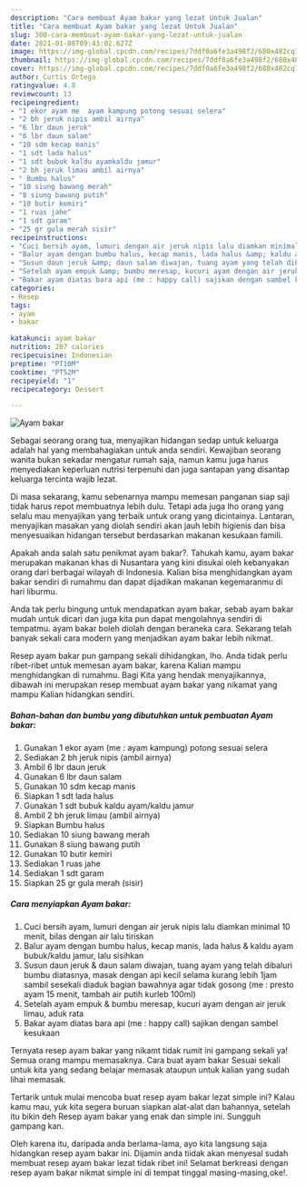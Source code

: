 ```yaml
---
description: "Cara membuat Ayam bakar yang lezat Untuk Jualan"
title: "Cara membuat Ayam bakar yang lezat Untuk Jualan"
slug: 300-cara-membuat-ayam-bakar-yang-lezat-untuk-jualan
date: 2021-01-08T09:43:02.627Z
image: https://img-global.cpcdn.com/recipes/7ddf0a6fe3a498f2/680x482cq70/ayam-bakar-foto-resep-utama.jpg
thumbnail: https://img-global.cpcdn.com/recipes/7ddf0a6fe3a498f2/680x482cq70/ayam-bakar-foto-resep-utama.jpg
cover: https://img-global.cpcdn.com/recipes/7ddf0a6fe3a498f2/680x482cq70/ayam-bakar-foto-resep-utama.jpg
author: Curtis Ortega
ratingvalue: 4.8
reviewcount: 13
recipeingredient:
- "1 ekor ayam me  ayam kampung potong sesuai selera"
- "2 bh jeruk nipis ambil airnya"
- "6 lbr daun jeruk"
- "6 lbr daun salam"
- "10 sdm kecap manis"
- "1 sdt lada halus"
- "1 sdt bubuk kaldu ayamkaldu jamur"
- "2 bh jeruk limau ambil airnya"
- " Bumbu halus"
- "10 siung bawang merah"
- "8 siung bawang putih"
- "10 butir kemiri"
- "1 ruas jahe"
- "1 sdt garam"
- "25 gr gula merah sisir"
recipeinstructions:
- "Cuci bersih ayam, lumuri dengan air jeruk nipis lalu diamkan minimal 10 menit, bilas dengan air lalu tiriskan"
- "Balur ayam dengan bumbu halus, kecap manis, lada halus &amp; kaldu ayam bubuk/kaldu jamur, lalu sisihkan"
- "Susun daun jeruk &amp; daun salam diwajan, tuang ayam yang telah dibaluri bumbu diatasnya, masak dengan api kecil selama kurang lebih 1jam sambil sesekali diaduk bagian bawahnya agar tidak gosong (me : presto ayam 15 menit, tambah air putih kurleb 100ml)"
- "Setelah ayam empuk &amp; bumbu meresap, kucuri ayam dengan air jeruk limau, aduk rata"
- "Bakar ayam diatas bara api (me : happy call) sajikan dengan sambel kesukaan"
categories:
- Resep
tags:
- ayam
- bakar

katakunci: ayam bakar 
nutrition: 207 calories
recipecuisine: Indonesian
preptime: "PT10M"
cooktime: "PT52M"
recipeyield: "1"
recipecategory: Dessert

---
```



![Ayam bakar](https://img-global.cpcdn.com/recipes/7ddf0a6fe3a498f2/680x482cq70/ayam-bakar-foto-resep-utama.jpg)

Sebagai seorang orang tua, menyajikan hidangan sedap untuk keluarga adalah hal yang membahagiakan untuk anda sendiri. Kewajiban seorang  wanita bukan sekadar mengatur rumah saja, namun kamu juga harus menyediakan keperluan nutrisi terpenuhi dan juga santapan yang disantap keluarga tercinta wajib lezat.

Di masa  sekarang, kamu sebenarnya mampu memesan panganan siap saji tidak harus repot membuatnya lebih dulu. Tetapi ada juga lho orang yang selalu mau menyajikan yang terbaik untuk orang yang dicintainya. Lantaran, menyajikan masakan yang diolah sendiri akan jauh lebih higienis dan bisa menyesuaikan hidangan tersebut berdasarkan makanan kesukaan famili. 



Apakah anda salah satu penikmat ayam bakar?. Tahukah kamu, ayam bakar merupakan makanan khas di Nusantara yang kini disukai oleh kebanyakan orang dari berbagai wilayah di Indonesia. Kalian bisa menghidangkan ayam bakar sendiri di rumahmu dan dapat dijadikan makanan kegemaranmu di hari liburmu.

Anda tak perlu bingung untuk mendapatkan ayam bakar, sebab ayam bakar mudah untuk dicari dan juga kita pun dapat mengolahnya sendiri di tempatmu. ayam bakar boleh diolah dengan beraneka cara. Sekarang telah banyak sekali cara modern yang menjadikan ayam bakar lebih nikmat.

Resep ayam bakar pun gampang sekali dihidangkan, lho. Anda tidak perlu ribet-ribet untuk memesan ayam bakar, karena Kalian mampu menghidangkan di rumahmu. Bagi Kita yang hendak menyajikannya, dibawah ini merupakan resep membuat ayam bakar yang nikamat yang mampu Kalian hidangkan sendiri.

<!--inarticleads1-->

##### Bahan-bahan dan bumbu yang dibutuhkan untuk pembuatan Ayam bakar:

1. Gunakan 1 ekor ayam (me : ayam kampung) potong sesuai selera
1. Sediakan 2 bh jeruk nipis (ambil airnya)
1. Ambil 6 lbr daun jeruk
1. Gunakan 6 lbr daun salam
1. Gunakan 10 sdm kecap manis
1. Siapkan 1 sdt lada halus
1. Gunakan 1 sdt bubuk kaldu ayam/kaldu jamur
1. Ambil 2 bh jeruk limau (ambil airnya)
1. Siapkan  Bumbu halus
1. Sediakan 10 siung bawang merah
1. Gunakan 8 siung bawang putih
1. Gunakan 10 butir kemiri
1. Sediakan 1 ruas jahe
1. Sediakan 1 sdt garam
1. Siapkan 25 gr gula merah (sisir)




<!--inarticleads2-->

##### Cara menyiapkan Ayam bakar:

1. Cuci bersih ayam, lumuri dengan air jeruk nipis lalu diamkan minimal 10 menit, bilas dengan air lalu tiriskan
1. Balur ayam dengan bumbu halus, kecap manis, lada halus &amp; kaldu ayam bubuk/kaldu jamur, lalu sisihkan
1. Susun daun jeruk &amp; daun salam diwajan, tuang ayam yang telah dibaluri bumbu diatasnya, masak dengan api kecil selama kurang lebih 1jam sambil sesekali diaduk bagian bawahnya agar tidak gosong (me : presto ayam 15 menit, tambah air putih kurleb 100ml)
1. Setelah ayam empuk &amp; bumbu meresap, kucuri ayam dengan air jeruk limau, aduk rata
1. Bakar ayam diatas bara api (me : happy call) sajikan dengan sambel kesukaan




Ternyata resep ayam bakar yang nikamt tidak rumit ini gampang sekali ya! Semua orang mampu memasaknya. Cara buat ayam bakar Sesuai sekali untuk kita yang sedang belajar memasak ataupun untuk kalian yang sudah lihai memasak.

Tertarik untuk mulai mencoba buat resep ayam bakar lezat simple ini? Kalau kamu mau, yuk kita segera buruan siapkan alat-alat dan bahannya, setelah itu bikin deh Resep ayam bakar yang enak dan simple ini. Sungguh gampang kan. 

Oleh karena itu, daripada anda berlama-lama, ayo kita langsung saja hidangkan resep ayam bakar ini. Dijamin anda tiidak akan menyesal sudah membuat resep ayam bakar lezat tidak ribet ini! Selamat berkreasi dengan resep ayam bakar nikmat simple ini di tempat tinggal masing-masing,oke!.

